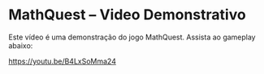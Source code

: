 # MathQuest – Video Demonstrativo

Este vídeo é uma demonstração do jogo MathQuest. Assista ao gameplay abaixo:

https://youtu.be/B4LxSoMma24
